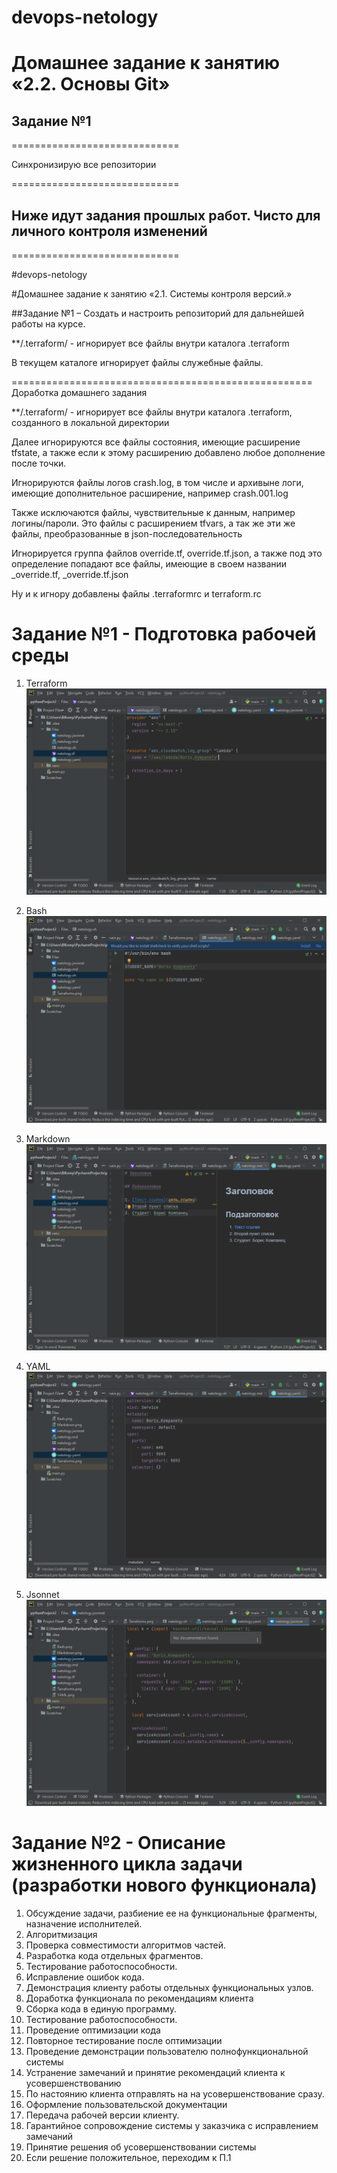 # devops-netology

# Домашнее задание к занятию «2.2. Основы Git»

## Задание №1
=============================

Синхронизирую все репозитории

=============================

## Ниже идут задания прошлых работ. Чисто для личного контроля изменений

=============================

#devops-netology

#Домашнее задание к занятию «2.1. Системы контроля версий.»

##Задание №1 – Создать и настроить репозиторий для дальнейшей работы на курсе.

**/.terraform/ - игнорирует все файлы внутри каталога .terraform

В текущем каталоге игнорирует файлы служебные файлы.

====================================================
Доработка домашнего задания

**/.terraform/ - игнорирует все файлы внутри каталога .terraform, созданного в локальной директории

Далее игнорируются все файлы состояния, имеющие расширение tfstate, а также если к этому расширению добавлено любое дополнение после точки.

Игнорируются файлы логов crash.log, в том числе и архивыне логи, имеющие дополнительное расширение, например crash.001.log

Также исключаются файлы, чувствительные к данным, например логины/пароли. Это файлы с расширением tfvars, а так же эти же файлы, преобразованные в json-последовательность

Игнорируется группа файлов override.tf, override.tf.json, а также под это определение попадают все файлы, имеющие в своем названии _override.tf, _override.tf.json

Ну и к игнору добавлены файлы .terraformrc и terraform.rc


# Задание №1 - Подготовка рабочей среды

1. Terraform
![Terraform](https://github.com/Asder6465/devops-netology/blob/main/Terraforms.png)

2. Bash
![Bash](https://github.com/Asder6465/devops-netology/blob/main/Bash.png)

3. Markdown
![Markdown](https://github.com/Asder6465/devops-netology/blob/main/Markdown.png)

4. YAML
![YAML](https://github.com/Asder6465/devops-netology/blob/main/YAML.png)

5. Jsonnet
![Jsonnet](https://github.com/Asder6465/devops-netology/blob/main/Jsonnet.png)


# Задание №2 - Описание жизненного цикла задачи (разработки нового функционала)

1. Обсуждение задачи, разбиение ее на функциональные фрагменты, назначение исполнителей.
2. Алгоритмизация
3. Проверка совместимости алгоритмов частей.
4. Разработка кода отдельных фрагментов.
5. Тестирование работоспособности. 
6. Исправление ошибок кода. 
7. Демонстрация клиенту работы отдельных функциональных узлов.
8. Доработка функционала по рекомендациям клиента
9. Сборка кода в единую программу.
10. Тестирование работоспособности.
11. Проведение оптимизации кода
12. Повторное тестирование после оптимизации
13. Проведение демонстрации пользователю полнофункциональной системы
14. Устранение замечаний и принятие рекомендаций клиента к усовершенствованию
15. По настоянию клиента отправлять на на усовершенствование сразу.
16. Оформление пользовательской документации
17. Передача рабочей версии клиенту.
18. Гарантийное сопровождение системы у заказчика с исправлением замечаний
19. Принятие решения об усовершенствовании системы
20. Если решение положительное, переходим к П.1
